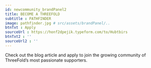 ```yaml
---
id: newcommunity_brandPanel2
title: BECOME A THREEFOLD 
subtitle : PATHFINDER 
image: pathfinder.jpg # src/assets/brandPanel/..
btnTxt : Apply 
sourceUrl : https://honf2dpejik.typeform.com/to/Hubtbirs
btnTxt2 : ''
sourceUrl2 : ''
---
```

Check out the blog article  and apply to join the growing community of ThreeFold’s most passionate supporters. 

